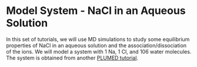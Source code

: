 # Model System - NaCl in an Aqueous Solution

In this set of tutorials, we will use MD simulations to study some equilibrium properties of NaCl in an aqueous solution and the association/dissociation of the ions. We will model a system with 1 Na, 1 Cl, and 106 water molecules. The system is obtained from another [PLUMED tutorial](https://www.plumed.org/doc-v2.9/user-doc/html/ves-lugano2017-metad.html).
